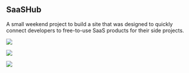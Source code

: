 ## SaaSHub

A small weekend project to build a site that was designed to quickly connect developers to free-to-use SaaS products for their side projects.

![](https://raw.githubusercontent.com/bkuhl/saashub.io/master/resources/sample-screenshots/homepage.png)

![](https://raw.githubusercontent.com/bkuhl/saashub.io/master/resources/sample-screenshots/category-overview.png)

![](https://raw.githubusercontent.com/bkuhl/saashub.io/master/resources/sample-screenshots/viewing-a-category.png)
